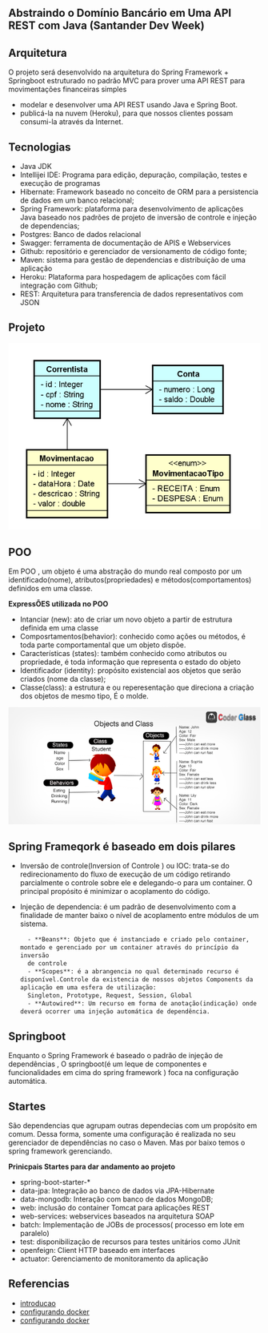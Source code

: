 ## Abstraindo o Domínio Bancário em Uma API REST com Java (Santander Dev Week)


## Arquitetura
O projeto será desenvolvido na arquitetura do Spring Framework + Springboot estruturado no padrão MVC 
para prover uma API REST para movimentações financeiras simples

- modelar e desenvolver uma API REST usando Java e Spring Boot.
- publicá-la na nuvem (Heroku), para que nossos clientes possam consumi-la através da Internet.


## Tecnologias

- Java JDK
- Intellijei IDE: Programa para edição, depuração, compilação, testes e execução de programas
- Hibernate: Framework baseado no conceito de ORM para a persistencia de dados em um banco
relacional;
- Spring Framework: plataforma para desenvolvimento de aplicações Java baseado nos padrões de projeto
de inversão de controle e injeção de dependencias;
- Postgres: Banco de dados relacional
- Swagger: ferramenta de documentação de APIS e Webservices
- Github: repositório e gerenciador de versionamento de código fonte;
- Maven: sistema para gestão de dependencias e distribuição de uma aplicação
- Heroku: Plataforma para hospedagem de aplicações com fácil integração com Github;
- REST: Arquitetura para transferencia de dados representativos com JSON

## Projeto

![img_1.png](img_1.png)

## POO

Em POO , um objeto é uma abstração do mundo real composto por um identificado(nome), atributos(propriedades) 
e métodos(comportamentos) definidos em uma classe.

**ExpressÕES utilizada no POO**

- Intanciar (new): ato de criar um novo objeto a partir de estrutura definida em uma classe
- Composrtamentos(behavior): conhecido como ações ou métodos, é toda parte comportamental que um objeto dispõe.
- Características (states): também conhecido como atributos ou propriedade, é toda informação que representa o estado do objeto
- Identificador (identity): propósito existencial aos objetos que serão criados (nome da classe);
- Classe(class): a estrutura e ou reperesentação que direciona a criação dos objetos de mesmo tipo, É o molde.

![img.png](img.png)

## Spring Frameqork é baseado em dois pilares

- Inversão de controle(Inversion of Controle ) ou IOC: trata-se do redirecionamento do fluxo de execução de um código 
retirando parcialmente o controle sobre ele e delegando-o para um container. O principal propósito é minimizar o acoplamento do 
código.

- Injeção de dependencia: é um padrão de desenvolvimento com a finalidade de manter baixo o nível de acoplamento entre módulos de
um sistema.

        - **Beans**: Objeto que é instanciado e criado pelo container, montado e gerenciado por um container através do princípio da inversão
        de controle
        - **Scopes**: é a abrangencia no qual determinado recurso é disponível.Controle da existencia de nossos objetos Components da aplicação em uma esfera de utilização:
        Singleton, Prototype, Request, Session, Global
        - **Autowired**: Um recurso em forma de anotação(indicação) onde deverá ocorrer uma injeção automática de dependência.

## Springboot

Enquanto o Spring Framework é baseado o padrão de injeção de dependências , O springboot(é um leque de componentes e 
funcionalidades em cima do spring framework ) foca na configuração automática.


## Startes
São dependencias que agrupam outras dependecias com um propósito em comum. Dessa forma, somente uma configuração é realizada 
no seu gerenciador de dependências no caso o Maven. Mas por baixo temos o spring framework gerenciando.

**Prinicpais Startes para dar andamento ao projeto**

- spring-boot-starter-*
- data-jpa: Integração ao banco de dados via JPA-Hibernate
- data-mongodb: Interação com banco de dados MongoDB;
- web: inclusão do container Tomcat para aplicações REST
- web-services: webservices baseados na arquitetura SOAP
- batch: Implementação de JOBs de processos( processo em lote em paralelo)
- test: disponibilização de recursos para testes unitários como JUnit
- openfeign: Client HTTP baseado em interfaces
- actuator: Gerenciamento de monitoramento da aplicação







## Referencias

- [introducao](https://glysns.gitbook.io/java-full-stack/stack-java/introducao)
- [configurando docker](https://towardsdatascience.com/how-to-run-postgresql-and-pgadmin-using-docker-3a6a8ae918b5)
- [configurando docker](https://dev.to/devbaraus/postgresql-docker-5c3n)